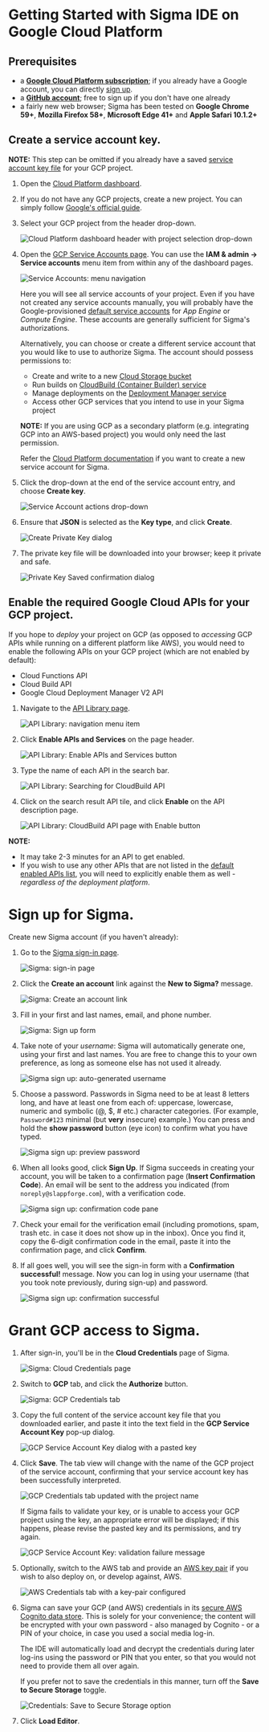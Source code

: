 # Getting Started with Sigma IDE on Google Cloud Platform


## Prerequisites

* a [**Google Cloud Platform subscription**](https://cloud.google.com/getting-started/);
if you already have a Google account, you can directly [sign up](https://console.cloud.google.com/freetrial).
* a [**GitHub account**](https://github.com/); free to sign up if you don't have one already
* a fairly new web browser; Sigma has been tested on **Google Chrome 59+**, **Mozilla Firefox 58+**,
**Microsoft Edge 41+** and **Apple Safari 10.1.2+**


## Create a service account key.

**NOTE:** This step can be omitted if you already have a saved
[service account key file](https://developers.google.com/identity/protocols/OAuth2ServiceAccount#creatinganaccount)
for your GCP project.

1. Open the [Cloud Platform dashboard](https://console.cloud.google.com/home/dashboard).

2. If you do not have any GCP projects, create a new project. You can simply follow
[Google's official guide](https://cloud.google.com/resource-manager/docs/creating-managing-projects#creating_a_project).

3. Select your GCP project from the header drop-down.

   ![Cloud Platform dashboard header with project selection drop-down](images/gcp-auth/01-gcp-dashboard-header-with-project-selection-dropdown.png)

4. Open the [GCP Service Accounts page](https://console.cloud.google.com/iam-admin/serviceaccounts).
You can use the **IAM & admin -> Service accounts** menu item from within any of the dashboard pages.

   ![Service Accounts: menu navigation](images/gcp-auth/02-service-accounts-menu-item.png)

   Here you will see all service accounts of your project.
   Even if you have not created any service accounts manually, you will probably have the Google-provisioned
   [default service accounts](https://cloud.google.com/compute/docs/access/service-accounts#user-managed_service_accounts)
   for _App Engine_ or _Compute Engine_. These accounts are generally sufficient for Sigma's authorizations.

   Alternatively, you can choose or create a different service account that you would like to use to authorize Sigma.
   The account should possess permissions to:

   * Create and write to a new [Cloud Storage bucket](https://cloud.google.com/storage/docs/key-terms#buckets)
   * Run builds on [CloudBuild (Container Builder) service](https://cloud.google.com/cloud-build/)
   * Manage deployments on the [Deployment Manager service](https://cloud.google.com/deployment-manager/)
   * Access other GCP services that you intend to use in your Sigma project

   **NOTE:** If you are using GCP as a secondary platform (e.g. integrating GCP into an AWS-based project)
   you would only need the last permission.

   Refer the [Cloud Platform documentation](https://developers.google.com/identity/protocols/OAuth2ServiceAccount#creatinganaccount)
   if you want to create a new service account for Sigma.

5. Click the drop-down at the end of the service account entry, and choose **Create key**.

   ![Service Account actions drop-down](images/gcp-auth/03-create-new-key-menu-option.png)

6. Ensure that **JSON** is selected as the **Key type**, and click **Create**.

   ![Create Private Key dialog](images/gcp-auth/04-create-new-key-popup-dialog.png)

7. The private key file will be downloaded into your browser; keep it private and safe.

   ![Private Key Saved confirmation dialog](images/gcp-auth/05-new-key-saved.png)


## Enable the required Google Cloud APIs for your GCP project.

If you hope to *deploy* your project on GCP (as opposed to *accessing* GCP APIs while running on a different platform like AWS),
you would need to enable the following APIs on your GCP project (which are not enabled by default):

* Cloud Functions API
* Cloud Build API
* Google Cloud Deployment Manager V2 API

1. Navigate to the [API Library page](https://console.cloud.google.com/apis/library).

   ![API Library: navigation menu item](images/gcp-enable-apis/01-api-library-menu-item.png)

2. Click **Enable APIs and Services** on the page header.

   ![API Library: **Enable APIs and Services** button](images/gcp-enable-apis/02-enable-apis-button.png)

3. Type the name of each API in the search bar.

   ![API Library: Searching for CloudBuild API](images/gcp-enable-apis/03-cloudbuild-api-search.png)

4. Click on the search result API tile, and click **Enable** on the API description page.

   ![API Library: CloudBuild API page with Enable button](images/gcp-enable-apis/04-cloudbuild-api-page-with-enable-button.png)


**NOTE:**

* It may take 2-3 minutes for an API to get enabled.
* If you wish to use any other APIs that are not listed in the
[default enabled APIs list](),
you will need to explicitly enable them as well - *regardless of the deployment platform*.


# Sign up for Sigma.

Create new Sigma account (if you haven't already):

1. Go to the [Sigma sign-in page](https://sigma.slappforge.com/#/signin).

   ![Sigma: sign-in page](../../images/signup/01-sigma-sign-in-page.png)

2. Click the **Create an account** link against the **New to Sigma?** message.

   ![Sigma: **Create an account** link](../../images/signup/02-create-an-account-link.png)

3. Fill in your first and last names, email, and phone number.

   ![Sigma: Sign up form](../../images/signup/03-sigma-sign-up-form.png)

4. Take note of your *username*: Sigma will automatically generate one, using your first and last names.
You are free to change this to your own preference, as long as someone else has not used it already.

   ![Sigma sign up: auto-generated username](../../images/signup/04-sigma-sign-up-auto-generated-username.png)

5. Choose a password. Passwords in Sigma need to be at least 8 letters long, and have at least one from each of:
uppercase, lowercase, numeric and symbolic (@, $, # etc.) character categories.
(For example, `Password#123` minimal (but **very** insecure) example.)
You can press and hold the **show password** button (eye icon) to confirm what you have typed.

   ![Sigma sign up: preview password](../../images/signup/05-sigma-sign-up-preview-password.png)

6. When all looks good, click **Sign Up**.
If Sigma succeeds in creating your account, you will be taken to a confirmation page (**Insert Confirmation Code**).
An email will be sent to the address you indicated (from `noreply@slappforge.com`), with a verification code.

   ![Sigma sign up: confirmation code pane](../../images/signup/06-sigma-sign-up-confirmation-code-pane.png)

7. Check your email for the verification email (including promotions, spam, trash etc. in case it does not show up in the inbox).
Once you find it, copy the 6-digit confirmation code in the email, paste it into the confirmation page, and click **Confirm**.

8. If all goes well, you will see the sign-in form with a **Confirmation successful!** message.
Now you can log in using your username (that you took note previously, during sign-up) and password.

   ![Sigma sign up: confirmation successful](../../images/signup/07-sigma-sign-up-confirmation-successful.png)


# Grant GCP access to Sigma.

1. After sign-in, you'll be in the **Cloud Credentials** page of Sigma.

   ![Sigma: Cloud Credentials page](../../images/cloud-credentials/01-cloud-credentials-page.png)

2. Switch to **GCP** tab, and click the **Authorize** button.

   ![Sigma: GCP Credentials tab](../../images/cloud-credentials/02-gcp-credentials-tab-not-authorized.png)

3. Copy the full content of the service account key file that you downloaded earlier,
and paste it into the text field in the **GCP Service Account Key** pop-up dialog.

   ![GCP Service Account Key dialog with a pasted key](../../images/cloud-credentials/03-service-account-key-dialog.png)

4. Click **Save**. The tab view will change with the name of the GCP project of the service account,
confirming that your service account key has been successfully interpreted.

   ![GCP Credentials tab updated with the project name](../../images/cloud-credentials/04-gcp-credentails-tab-authorized.png)

   If Sigma fails to validate your key, or is unable to access your GCP project using the key,
   an appropriate error will be displayed; if this happens, please revise the pasted key and its permissions, and try again.

   ![GCP Service Account Key: validation failure message](../../images/cloud-credentials/05-gcp-service-account-validation-failed.png)

5. Optionally, switch to the AWS tab and provide an [AWS key pair](../../getting_started.md#aws-credentials)
if you wish to also deploy on, or develop against, AWS.

   ![AWS Credentials tab with a key-pair configured](../../images/cloud-credentials/06-aws-credentials-tab-with-key-pair.png)

6. Sigma can save your GCP (and AWS) credentials in its [secure AWS Cognito data store](https://aws.amazon.com/cognito/faqs/#signup).
This is solely for your convenience; the content will be encrypted with your own password - also managed by Cognito -
or a PIN of your choice, in case you used a social media log-in.

   The IDE will automatically load and decrypt the credentials during later log-ins using the password or PIN that you enter,
   so that you would not need to provide them all over again.

   If you prefer not to save the credentials in this manner, turn off the **Save to Secure Storage** toggle.

   ![Credentials: **Save to Secure Storage** option](../../images/cloud-credentials/07-save-credentials-to-secure-storage-option.png)

7. Click **Load Editor**.